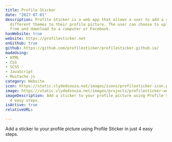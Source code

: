 ```yaml
---
title: Profile Sticker
date: "2017-07-01"
description: Profile Sticker is a web app that allows a user to add a sticker from
  different themes to their profile picture. The user can choose to upload a picture
  from and download to a computer or Facebook.
hasWebsite: true
website: https://profilesticker.net
onGithub: true
github: https://github.com/profilesticker/profilesticker.github.io/
madeUsing:
- HTML
- CSS
- SCSS
- JavaScript
- Mustache.js
category: Website
icon: https://static.clydedsouza.net/images/icons/profilesticker-icon.png
image: https://static.clydedsouza.net/images/projects/profilesticker-website.png
imageDescription: Add a sticker to your profile picture using Profile Sticker in just
  4 easy steps.
isActive: true
relativeURL: 

---
```


Add a sticker to your profile picture using Profile Sticker in just 4 easy steps.


